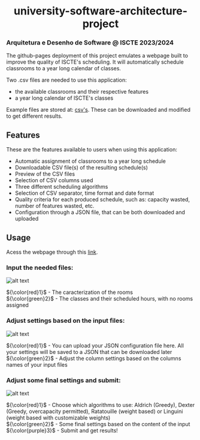 <h1 align="center">
  university-software-architecture-project
</h1>

### Arquitetura e Desenho de Software @ ISCTE 2023/2024

The github-pages deployment of this project emulates a webpage built to improve the quality of ISCTE's scheduling.
It will automatically schedule classrooms to a year long calendar of classes.

Two .csv files are needed to use this application:
- the available classrooms and their respective features
- a year long calendar of ISCTE's classes

Example files are stored at: [csv's](https://github.com/moonzn/university-software-architecture-project/tree/master/csv's). These can be downloaded and modified to get different results.

## Features

These are the features available to users when using this application:

- Automatic assignment of classrooms to a year long schedule
- Downloadable CSV file(s) of the resulting schedule(s)
- Preview of the CSV files
- Selection of CSV columns used
- Three different scheduling algorithms
- Selection of CSV separator, time format and date format
- Quality criteria for each produced schedule, such as: capacity wasted, number of features wasted, etc.
- Configuration through a JSON file, that can be both downloaded and uploaded

## Usage

Acess the webpage through this [link](https://moonzn.github.io/university-software-architecture-project/).

### Input the needed files:

![alt text](https://github.com/moonzn/university-software-architecture-project/blob/master/resources/step1.png)

${\color{red}1}$ \- The caracterization of the rooms\
${\color{green}2}$ \- The classes and their scheduled hours, with no rooms assigned
  
### Adjust settings based on the input files:

![alt text](https://github.com/moonzn/university-software-architecture-project/blob/master/resources/step2.png)

${\color{red}1}$ \- You can upload your JSON configuration file here. All your settings will be saved to a JSON that can be downloaded later\
${\color{green}2}$ \- Adjust the column settings based on the columns names of your input files

### Adjust some final settings and submit:

![alt text](https://github.com/moonzn/university-software-architecture-project/blob/master/resources/step3.png)

${\color{red}1}$ \- Choose which algorithms to use: Aldrich (Greedy), Dexter (Greedy, overcapacity permitted), Ratatouille (weight based) or Linguini (weight based with customizable weights)\
${\color{green}2}$ \- Some final settings based on the content of the input\
${\color{purple}3}$ \- Submit and get results!
